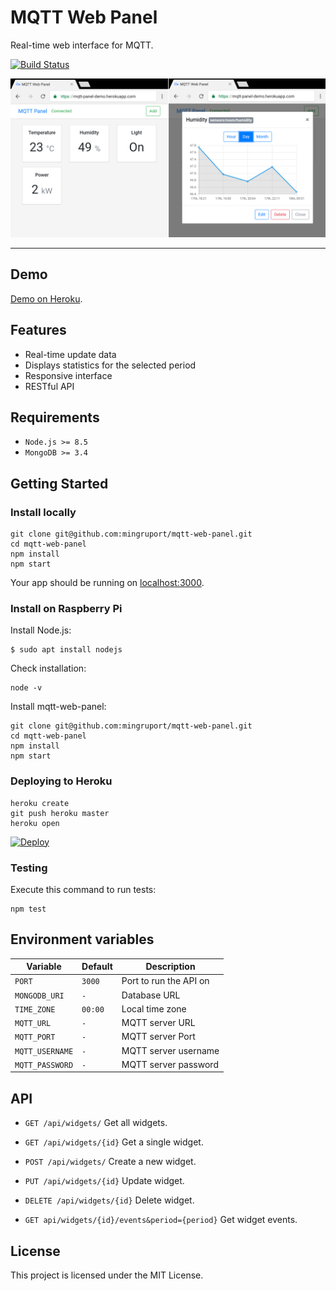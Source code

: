 # MQTT Web Panel

Real-time web interface for MQTT.

[![Build Status](https://travis-ci.org/mingruport/mqtt-web-panel.svg?branch=master)](https://travis-ci.org/mingruport/mqtt-web-panel)

![Screencapture](screen.png)

---

## Demo

[Demo on Heroku](https://mqtt-panel-demo.herokuapp.com/).

## Features

- Real-time update data
- Displays statistics for the selected period
- Responsive interface
- RESTful API

## Requirements

- `Node.js >= 8.5`
- `MongoDB >= 3.4`

## Getting Started

### Install locally

```
git clone git@github.com:mingruport/mqtt-web-panel.git
cd mqtt-web-panel
npm install
npm start
```

Your app should be running on [localhost:3000](http://localhost:3000).

### Install on Raspberry Pi

Install Node.js:

```
$ sudo apt install nodejs
```

Check installation:

```
node -v
```

Install mqtt-web-panel:

```
git clone git@github.com:mingruport/mqtt-web-panel.git
cd mqtt-web-panel
npm install
npm start
```

### Deploying to Heroku

```
heroku create
git push heroku master
heroku open
```

[![Deploy](https://www.herokucdn.com/deploy/button.svg)](https://heroku.com/deploy?template=https://github.com/mingruport/mqtt-web-panel)

### Testing

Execute this command to run tests:

```
npm test
```

## Environment variables

| Variable        | Default | Description            |
| --------------- | ------- | ---------------------- |
| `PORT`          | `3000`  | Port to run the API on |
| `MONGODB_URI`   | `-`     | Database URL           |
| `TIME_ZONE`     | `00:00` | Local time zone        |
| `MQTT_URL`      | `-`     | MQTT server URL        |
| `MQTT_PORT`     | `-`     | MQTT server Port       |
| `MQTT_USERNAME` | `-`     | MQTT server username   |
| `MQTT_PASSWORD` | `-`     | MQTT server password   |

## API

- `GET /api/widgets/` Get all widgets.
- `GET /api/widgets/{id}` Get a single widget.
- `POST /api/widgets/` Create a new widget.
- `PUT /api/widgets/{id}` Update widget.
- `DELETE /api/widgets/{id}` Delete widget.

- `GET api/widgets/{id}/events&period={period}` Get widget events.

## License

This project is licensed under the MIT License.
